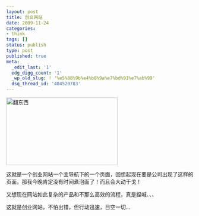 ```yaml
---
layout: post
title: 创业网站
date: 2009-11-24
categories:
- think
tags: []
status: publish
type: post
published: true
meta:
  _edit_last: '1'
  edg_digg_count: '1'
  _wp_old_slug: ! '%e5%88%9b%e4%b8%9a%e7%bd%91%e7%ab%99'
  dsq_thread_id: '404520783'
---
```

<img class="size-medium wp-image-113" title="翻东西" src="/wp-content/uploads/fandongxi-300x181.jpg" alt="翻东西" width="300" height="181" />

这就是一个创业网站一个主导航下的一个页面，回想起现在要是公司出现了这样的页面，那我今晚肯定没有时间煮泡面了！而且会大动干戈！

又想现在网站如此复杂的产品和不那么高效的流程，真是捏喊、、、

这就是创业网站，不怕出错，但行动迅速，目空一切...
